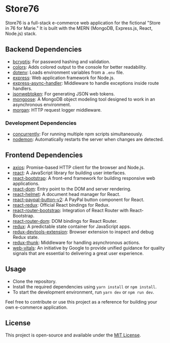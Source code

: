 # Store76

Store76 is a full-stack e-commerce web application for the fictional "Store in 76 for Marie." It is built with the MERN (MongoDB, Express.js, React, Node.js) stack.

## Backend Dependencies
- [bcryptjs](https://www.npmjs.com/package/bcryptjs): For password hashing and validation.
- [colors](https://www.npmjs.com/package/colors): Adds colored output to the console for better readability.
- [dotenv](https://www.npmjs.com/package/dotenv): Loads environment variables from a `.env` file.
- [express](https://expressjs.com/): Web application framework for Node.js.
- [express-async-handler](https://www.npmjs.com/package/express-async-handler): Middleware to handle exceptions inside route handlers.
- [jsonwebtoken](https://www.npmjs.com/package/jsonwebtoken): For generating JSON web tokens.
- [mongoose](https://mongoosejs.com/): A MongoDB object modeling tool designed to work in an asynchronous environment.
- [morgan](https://www.npmjs.com/package/morgan): HTTP request logger middleware.

### Development Dependencies
- [concurrently](https://www.npmjs.com/package/concurrently): For running multiple npm scripts simultaneously.
- [nodemon](https://www.npmjs.com/package/nodemon): Automatically restarts the server when changes are detected.

## Frontend Dependencies
- [axios](https://www.npmjs.com/package/axios): Promise-based HTTP client for the browser and Node.js.
- [react](https://reactjs.org/): A JavaScript library for building user interfaces.
- [react-bootstrap](https://react-bootstrap.github.io/): A front-end framework for building responsive web applications.
- [react-dom](https://reactjs.org/docs/react-dom.html): Entry point to the DOM and server rendering.
- [react-helmet](https://www.npmjs.com/package/react-helmet): A document head manager for React.
- [react-paypal-button-v2](https://www.npmjs.com/package/react-paypal-button-v2): A PayPal button component for React.
- [react-redux](https://react-redux.js.org/): Official React bindings for Redux.
- [react-router-bootstrap](https://react-bootstrap.github.io/components/navbar/): Integration of React Router with React-Bootstrap.
- [react-router-dom](https://reactrouter.com/web/guides/quick-start): DOM bindings for React Router.
- [redux](https://redux.js.org/): A predictable state container for JavaScript apps.
- [redux-devtools-extension](https://www.npmjs.com/package/redux-devtools-extension): Browser extension to inspect and debug Redux state.
- [redux-thunk](https://www.npmjs.com/package/redux-thunk): Middleware for handling asynchronous actions.
- [web-vitals](https://web.dev/vitals/): An initiative by Google to provide unified guidance for quality signals that are essential to delivering a great user experience.

## Usage
- Clone the repository.
- Install the required dependencies using `yarn install` or `npm install`.
- To start the development environment, run `yarn dev` or `npm run dev`.

Feel free to contribute or use this project as a reference for building your own e-commerce application.

## License
This project is open-source and available under the [MIT License](LICENSE).


